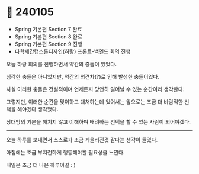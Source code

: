 # 🙂 240105

* Spring 기본편 Section 7 완료
* Spring 기본편 Section 8 완료
* Spring 기본편 Section 9 진행
* 다학제간캡스톤디자인(하랑) 프론트-백엔드 회의 진행



오늘 하랑 회의를 진행하면서 약간의 충돌이 있었다.&#x20;

심각한 충돌은 아니었지만, 약간의 의견차(?)로 인해 발생한 충돌이였다.

사실 이러한 충돌은 건설적이며 언제든지 당연히 일어날 수 있는 순간이라 생각한다.

그렇지만, 이러한 순간을 맞이하고 대처하는데 있어서는 앞으로는 조금 더 바람직한 선택을 해야겠다 생각했다.

상대방의 기분을 해치지 않고 이해하며 배려하는 선택을 할 수 있는 사람이 되어야겠다.



***

오늘 하루를 보내면서 스스로가 조금 게을러진것 같다는 생각이 들었다.

아침에는 조금 부지런하게 행동해야할 필요성을 느낀다.

내일은 조금 더 나은 하루이길  : )
